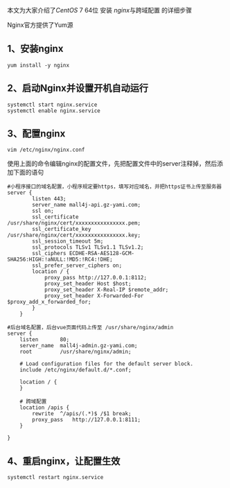 本文为大家介绍了*CentOS* 7 64位 安装 *nginx*与跨域配置 的详细步骤

Nginx官方提供了Yum源

## 1、安装nginx

```shell
yum install -y nginx
```



## 2、启动Nginx并设置开机自动运行

```shell
systemctl start nginx.service
systemctl enable nginx.service
```



## 3、配置nginx

```
vim /etc/nginx/nginx.conf
```

使用上面的命令编辑nginx的配置文件，先把配置文件中的server注释掉，然后添加下面的语句

```nginx
#小程序接口的域名配置，小程序规定要https，填写对应域名，并把https证书上传至服务器
server {
        listen 443;
        server_name mall4j-api.gz-yami.com;
        ssl on;
        ssl_certificate     /usr/share/nginx/cert/xxxxxxxxxxxxxxxx.pem;
		ssl_certificate_key /usr/share/nginx/cert/xxxxxxxxxxxxxxxx.key;
        ssl_session_timeout 5m;
        ssl_protocols TLSv1 TLSv1.1 TLSv1.2;
        ssl_ciphers ECDHE-RSA-AES128-GCM-SHA256:HIGH:!aNULL:!MD5:!RC4:!DHE;
        ssl_prefer_server_ciphers on;
        location / {
            proxy_pass http://127.0.0.1:8112;
			proxy_set_header Host $host;
			proxy_set_header X-Real-IP $remote_addr;
			proxy_set_header X-Forwarded-For $proxy_add_x_forwarded_for;
        }
    }

#后台域名配置，后台vue页面代码上传至 /usr/share/nginx/admin
server {
    listen       80;
	server_name  mall4j-admin.gz-yami.com;
    root         /usr/share/nginx/admin;

    # Load configuration files for the default server block.
    include /etc/nginx/default.d/*.conf;

    location / {
    }
        
	# 跨域配置
	location /apis {
		rewrite  ^/apis/(.*)$ /$1 break;
		proxy_pass   http://127.0.0.1:8111;
    }
        
}
```



## 4、重启nginx，让配置生效

```shell
systemctl restart nginx.service
```
